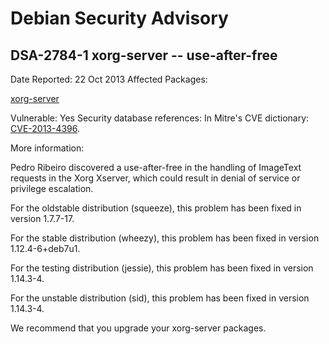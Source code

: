 
Debian Security Advisory
========================


DSA-2784-1 xorg-server -- use-after-free
----------------------------------------



Date Reported:
22 Oct 2013
Affected Packages:

[xorg-server](https://packages.debian.org/src:xorg-server)

Vulnerable:
Yes
Security database references:
In Mitre's CVE dictionary: [CVE-2013-4396](https://security-tracker.debian.org/tracker/CVE-2013-4396).  

More information:

Pedro Ribeiro discovered a use-after-free in the handling of ImageText
requests in the Xorg Xserver, which could result in denial of service
or privilege escalation.


For the oldstable distribution (squeeze), this problem has been fixed in
version 1.7.7-17.


For the stable distribution (wheezy), this problem has been fixed in
version 1.12.4-6+deb7u1.


For the testing distribution (jessie), this problem has been fixed in
version 1.14.3-4.


For the unstable distribution (sid), this problem has been fixed in
version 1.14.3-4.


We recommend that you upgrade your xorg-server packages.






